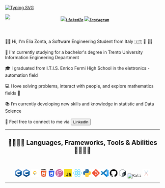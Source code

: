 
[![Typing SVG](https://readme-typing-svg.herokuapp.com?font=Montserrat&size=25&duration=3000&color=152EF7&background=FBFFB600&center=true&vCenter=true&width=700&height=90&lines=Hello+there+I'm+Elia+%F0%9F%91%8B;currently+studying+%F0%9F%93%9A;and+constantly+improving+%F0%9F%A7%AE%F0%9F%91%8D)](https://git.io/typing-svg)

<img align="left" src="https://api.visitorbadge.io/api/visitors?path=https%3A%2F%2Fgithub.com%2Feliazonta&label=Visitors&labelColor=%232ccce4&countColor=%23697689">




<h5 align="center">
  <code><a href="https://www.linkedin.com/in/eliazonta/"><img width="30" src="images/linkedln.png">LinkedIn</a></code>
  <code><a href="https://www.instagram.com/eliaazonta/"><img width="30" src="images/instagram.png">Instagram</a></code>
</h5>

<br>
<p align="left">
  👋🏻 Hi, I'm Elia Zonta, a Software Engineering Student from Italy 🇮🇹 🍝 🤌🏻
  <br>
  <br>
  🔬 I'm currently studying for a bachelor's degree in Trento University Information Engineering Department
  <br>
  <br>
  🎓 I graduated from I.T.I.S. Enrico Fermi High School in the elettronics - automation field
  <br>
  <br>
  💻 I love solving problems, interact with people, and explore mathematics fields 🧮
  <br>
  <br>
  📚 I’m currently developing new skills and knowledge in statistic and Data Science 
  <br>
  <br>
  💬 Feel free to connect to me via <button src="https://www.linkedin.com/in/eliazonta/">Linkedln</button>
  <br>
</p>

<hr>
<h2 align="center">🎯👨🏻‍💻 Languages, Frameworks, Tools & Abilities 👨🏻‍💻🎯</h2>
<br>
<p align="center">
  <code><img title="C" height="25" src="images/c.png"></code>
  <code><img title="C++" height="25" src="images/cpp.png"></code>
  <code><img title="Problem Solving" height="25" src="images/problemsolving.jpeg"></code>
  <code><img title="HTML5" height="25" src="images/html.png"></code>
  <code><img title="CSS" height="25" src="images/css.png"></code>
  <code><img title="SASS" height="25" src="images/sass.png"></code>
  <code><img title="Javascript" height="25" src="images/javascript.png"></code>
  <code><img title="React" height="25" src="images/react.png"></code>
  <code><img title="Python" height="25" src="images/python.png"></code>
  <code><img title="Git" height="25" src="images/git.png"></code>
  <code><img title="Visual Studio Code" height="25" src="images/vscode.png"></code>
  <code><img title="GitHub" height="25" src="images/github.png"></code>
  <code><img title="Bash" height="25" src="images/bash.png"></code>
  <code><img title="Kali" height="25" src="images/kali.png"></code>
  <code><img title="OSX" height="25" src="images/osx.png"></code>



</p>
<hr>

<!--
//=======================================





<h2 align="center">⚡ Stats ⚡</h2>
<br>
<p align=center>
  <div align=center>
    <a href="https://github.com/denvercoder1/github-readme-streak-stats" title="Go to Source">
      <img align="left" width=390 src="https://github-readme-streak-stats.herokuapp.com/?user=zumrudu-anka&theme=react&border=61dafb&hide_border=true" alt="zumrudu-anka" />
    </a>
    <a href="https://github.com/anuraghazra/github-readme-stats" title="Go to Source">
      <img align="right" width=390 src="https://github-readme-stats.vercel.app/api?username=zumrudu-anka&show_icons=true&theme=react&border_color=61dafb&hide_border=true" />
    </a>
  </div>
  <br><br><br><br><br><br><br><br><br>
  <div align=center>
    <a href="https://github.com/anuraghazra/github-readme-stats">
      <img width=325 align="center" src="https://github-readme-stats.vercel.app/api/top-langs/?username=zumrudu-anka&hide=c%23,powershell,Mathematica,Ruby,Objective-C,Objective-C%2b%2b,Cuda&title_color=61dafb&text_color=ffffff&icon_color=61dafb&bg_color=20232a&langs_count=8&layout=compact&border_color=61dafb&hide_border=true" />
    </a>
  </div>
  <br>
  <img src="https://activity-graph.herokuapp.com/graph?username=zumrudu-anka&theme=react-dark&bg_color=20232a&hide_border=true" width="100%"/>
</p>

<hr>

<h2 align="center">👨‍💻 Repositories 👨‍💻</h2>
<br>
<div width="100%" align="center">
  <a align="left" href="https://github.com/zumrudu-anka/Algorithms" title="Algorithms"><img align="left" height="115" src="https://github-readme-stats.vercel.app/api/pin/?username=zumrudu-anka&repo=Algorithms&theme=react&border_color=61dafb&border_radius=10"></a><a align="right" href="https://github.com/zumrudu-anka/DataStructures" title="Data Structures"><img align="right" height="115" src="https://github-readme-stats.vercel.app/api/pin/?username=zumrudu-anka&repo=DataStructures&theme=react&border_color=61dafb&border_radius=10"></a>
</div>
<br/><br/><br/><br/><br/><br/>
<div width="100%" align="center">
  <a align="left" href="https://github.com/zumrudu-anka/Turkce-Heceleme-CPP" title="Turkce-Heceleme-CPP"><img align="left" height="115" src="https://github-readme-stats.vercel.app/api/pin/?username=zumrudu-anka&repo=Turkce-Heceleme-CPP&theme=react&border_color=61dafb&border_radius=10"></a>
  <a align="right" href="https://github.com/zumrudu-anka/CopyMoveForgeryDetectionWithDCT" title="Copy&Move Forgery Detection With DCT"><img align="right" height="115" src="https://github-readme-stats.vercel.app/api/pin/?username=zumrudu-anka&repo=CopyMoveForgeryDetectionWithDCT&theme=react&border_color=61dafb&border_radius=10"></a>
</div>
<br/><br/><br/><br/><br/><br/>
<div width="100%" align="center">
  <a align="left" href="https://github.com/zumrudu-anka/cpp-openmp-needleman-wunsch" title="Needleman Wunsch Algorithm With OpenMP"><img align="left" height="115" src="https://github-readme-stats.vercel.app/api/pin/?username=zumrudu-anka&repo=cpp-openmp-needleman-wunsch&theme=react&border_color=61dafb&border_radius=10"></a>
  <a align="right" href="https://github.com/zumrudu-anka/cpp-artificial-neural-networks" title="Artificial Neural Networks"><img align="right" height="115" src="https://github-readme-stats.vercel.app/api/pin/?username=zumrudu-anka&repo=cpp-artificial-neural-networks&theme=react&border_color=61dafb&border_radius=10"></a>
</div>
<br/><br/><br/><br/><br/><br/>
<div width="100%" align="center">
  <a align="left" href="https://github.com/zumrudu-anka/javascript-minesweeper" title="Minesweeper"><img align="left" height="115" src="https://github-readme-stats.vercel.app/api/pin/?username=zumrudu-anka&repo=javascript-minesweeper&theme=react&border_color=61dafb&border_radius=10"></a>
  <a align="right" href="https://github.com/zumrudu-anka/KTU-TraditionalComputerOlympics-2019" title="KTU Traditional Computer Olympics 2019-2020"><img align="right" height="115" src="https://github-readme-stats.vercel.app/api/pin/?username=zumrudu-anka&repo=KTU-TraditionalComputerOlympics-2019&theme=react&border_color=61dafb&border_radius=10"></a>
</div>
<br><br><br><br><br><br>
<h4 align="center">
  <a href="https://github.com/zumrudu-anka?tab=repositories" title="Show Repositories">🔎 Show More 🔍</a>
</h4>


<!--
**zumrudu-anka/zumrudu-anka** is a ✨ _special_ ✨ repository because its `README.md` (this file) appears on your GitHub profile.

Here are some ideas to get you started:

- 🔭 I’m currently working on ...
- 🌱 I’m currently learning ...
- 👯 I’m looking to collaborate on ...
- 🤔 I’m looking for help with ...
- 💬 Ask me about ...
- 📫 How to reach me: ...
- 😄 Pronouns: ...
- ⚡ Fun fact: ...


Notes: If you want use this readme, firstly star it please. If you can't align your repositories like this, please change your repository desription to shorter than now. Maybe 4 or 5 word will be good.

![Metrics](https://metrics.lecoq.io/zumrudu-anka?template=classic&base.header=0&base.activity=0&base.community=0&base.repositories=0&base.metadata=0&achievements=1&achievements.threshold=C&achievements.secrets=true&achievements.limit=0&config.timezone=Europe%2FIstanbul)

-->
